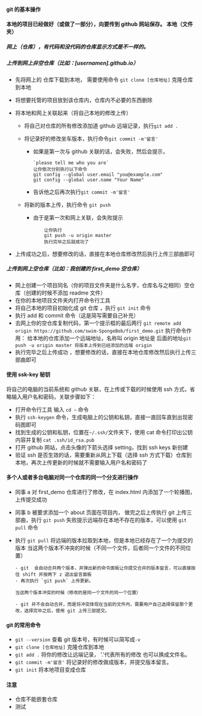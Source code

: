 #### git 的基本操作

#### 本地的项目已经做好（或做了一部分），向要传到 github 网站保存。 本地（文件夹）

##### 网上（仓库），有代码和没代码的仓库显示方式是不一样的。

##### 上传到网上非空仓库（比如：[usernamen].github.io）

- 先将网上的 仓库下载到本地， 需要使用命令 `git clone [仓库地址]` 克隆仓库到本地
- 将想要托管的项目放到该仓库内，仓库内不必要的东西删除
- 将本地和网上关联起来（将自己本地的修改上传）

  - 将自己对仓库的所有修改添加道 github 远端记录，执行`git add .`
  - 将记录好的修改坐车版本，执行命令`git commit -m'留言'`

    - 如果是第一次与 github 关联的话，会失败，然后会提示，
      ```shell
      `please tell me who you are`
      让你依次分别执行以下命令
      git config --global user.email "you@example.com"
      git config --global user.name "Your Name"
      ```
    - 告诉他之后再次执行`git commit -m'留言'`

  - 将新的版本上传，执行命令 `git push`
    - 由于是第一次和网上关联，会失败提示
      ```
          让你执行
          git push -u origin master
          执行完毕之后就成功了
      ```

- 上传成功之后，想要修改的话，直接在本地仓库修改然后执行上传三部曲即可

##### 上传到网上空仓库（比如：我创建的 first_demo 空仓库）

- 网上创建一个项目同名（你的项目文件夹是什么名字，仓库名与之相同）空仓库（创建的时候不添加 readme 文件）
- 在你的本地项目文件夹内打开命令行工具
- 将自己本地的项目初始化成 git 仓库 ，执行 `git init` 命令
- 执行 add 和 commit 命令（这是简写需要自己补充）
- 去网上你的空仓库复制代码，第一个提示框的最后两行
  `git remote add origin https://github.com/swim-SpongeBob/first_demo.git` 执行命令作用： 给本地的仓库添加一个远端地址，名称叫 origin 地址是 后面的地址`git push -u origin master 将版本上传到已经添加的远端 origin`
- 执行完毕之后上传成功 ，想要修改的话，直接在本地仓库修改然后执行上传三部曲即可

#### 使用 ssk-key 秘钥

将自己的电脑的当前系统和 github 关联，在上传或下载的时候使用 ssh 方式，省略输入用户名和密码，关联步骤如下：

- 打开命令行工具 输入 `cd ~` 命令
- 执行 `ssh-keygen` 命令，生成电脑上的公钥和私钥，直接一直回车直到出现密码图即可
- 找到生成的公钥和私钥，位置在`~/.ssh/`文件夹下，使用 cat 命令打印出公钥内容并复制 `cat .ssh/id_rsa.pub`
- 打开 github 网站，点击头像的下箭头选择 setting，找到 ssh keys 新创建
- 验证 ssh 是否生效的话，需要重新从网上下载（选择 ssh 方式下载）仓库到本地，再次上传更新的时候就不需要输入用户名和密码了

#### 多个人或者多台电脑对同一个仓库的同一个分支进行操作

- 同事 a 对 first_demo 仓库进行了修改，在 index.html 内添加了一个轮播图，上传提交成功
- 同事 b 被要求添加一个 about 页面在项目内， 做完之后上传执行 git 上传三部曲，执行 `git push` 失败提示远端存在本地不存在的版本，可以使用 `git pull` 命令
- 执行 `git pull` 将远端的版本拉取到本地，但是本地已经存在了一个为提交的版本
  当这两个版本不冲突的时候（不同一个文件，后者同一个文件的不同位置）

      - git  会自动合并两个版本，并弹出新的命令面板让你提交合并的版本留言，可以直接按住 shift 并按两下 z 退出留言面板
      - 再次执行 `git push` 上传更新。

      当这两个版本冲突的时候（修改的是同一个文件的同一个位置）

      - git 并不会自动合并，而是将冲突体现在当前的文件内，需要用户自己选择保留那个更改，选择完毕之后，使用 git 上传三部提交。

#### git 的常用命令

- `git --version` 查看 git 版本号，有时候可以简写成`-v`
- `git clone [仓库地址]` 克隆仓库到本地
- `git add .` 将你的修改让远端记录， '.'代表所有的修改 也可以换成文件名。
- `git commit -m'留言'` 将记录好的修改做成版本，并提交版本留言。
- `git init` 将本地项目变成仓库

#### 注意

- 仓库不能嵌套仓库
- 测试
